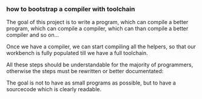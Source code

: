 ### how to bootstrap a compiler with toolchain

The goal of this project is to write a program, which can
compile a better program, which can compile a compiler,
which can than compile a better compiler and so on...

Once we have a compiler, we can start compiling all the
helpers, so that our workbench is fully populated till
we have a full toolchain.

All these steps should be understandable for the majority
of programmers, otherwise the steps must be rewritten or
better documentated:

The goal is not to have as small programs as possible, but
to have a sourcecode which is clearly readable.

